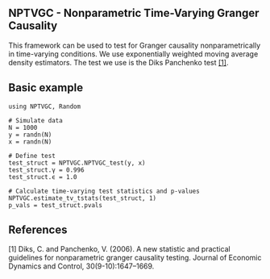 ## NPTVGC - Nonparametric Time-Varying Granger Causality

This framework can be used to test for Granger causality nonparametrically in time-varying conditions. 
We use exponentially weighted moving average density estimators. The test we use is the Diks Panchenko test [[1]](#1).


## Basic example
```
using NPTVGC, Random

# Simulate data
N = 1000
y = randn(N)
x = randn(N)

# Define test
test_struct = NPTVGC.NPTVGC_test(y, x)
test_struct.γ = 0.996
test_struct.ϵ = 1.0

# Calculate time-varying test statistics and p-values   
NPTVGC.estimate_tv_tstats(test_struct, 1)
p_vals = test_struct.pvals                 
```


## References
<a id="1">[1]</a> 
Diks, C. and Panchenko, V. (2006). A new statistic and practical guidelines for nonparametric
granger causality testing. Journal of Economic Dynamics and Control, 30(9-10):1647–1669.
